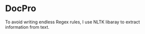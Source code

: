 # DocPro

To avoid writing endless Regex rules, I use NLTK libaray to extract information from text.
